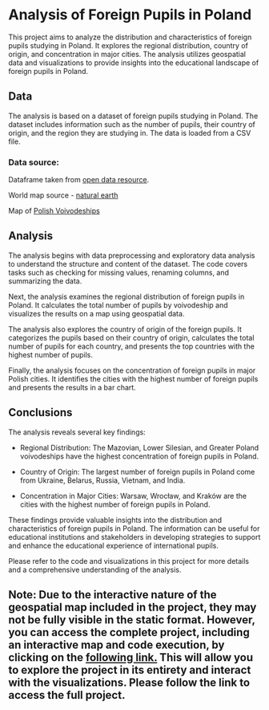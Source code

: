 # Analysis of Foreign Pupils in Poland

This project aims to analyze the distribution and characteristics of foreign pupils studying in Poland. It explores the regional distribution, country of origin, and concentration in major cities. The analysis utilizes geospatial data and visualizations to provide insights into the educational landscape of foreign pupils in Poland.

## Data

The analysis is based on a dataset of foreign pupils studying in Poland. The dataset includes information such as the number of pupils, their country of origin, and the region they are studying in. The data is loaded from a CSV file.

### Data source:

Dataframe taken from [open data resource](https://dane.gov.pl/pl).

World map source - [natural earth](https://github.com/nvkelso/natural-earth-vector/blob/master/geojson/ne_10m_admin_0_countries_ukr.geojson)

Map of [Polish Voivodeships](https://github.com/andilabs/polska-wojewodztwa-geojson/blob/master/polska-wojewodztwa.geojson)
## Analysis

The analysis begins with data preprocessing and exploratory data analysis to understand the structure and content of the dataset. The code covers tasks such as checking for missing values, renaming columns, and summarizing the data.

Next, the analysis examines the regional distribution of foreign pupils in Poland. It calculates the total number of pupils by voivodeship and visualizes the results on a map using geospatial data.

The analysis also explores the country of origin of the foreign pupils. It categorizes the pupils based on their country of origin, calculates the total number of pupils for each country, and presents the top countries with the highest number of pupils.

Finally, the analysis focuses on the concentration of foreign pupils in major Polish cities. It identifies the cities with the highest number of foreign pupils and presents the results in a bar chart.

## Conclusions

The analysis reveals several key findings:

- Regional Distribution: The Mazovian, Lower Silesian, and Greater Poland voivodeships have the highest concentration of foreign pupils in Poland.

- Country of Origin: The largest number of foreign pupils in Poland come from Ukraine, Belarus, Russia, Vietnam, and India.

- Concentration in Major Cities: Warsaw, Wrocław, and Kraków are the cities with the highest number of foreign pupils in Poland.

These findings provide valuable insights into the distribution and characteristics of foreign pupils in Poland. The information can be useful for educational institutions and stakeholders in developing strategies to support and enhance the educational experience of international pupils.

Please refer to the code and visualizations in this project for more details and a comprehensive understanding of the analysis.

## Note:  Due to the interactive nature of the geospatial map included in the project, they may not be fully visible in the static format. However, you can access the complete project, including an interactive map and code execution, by clicking on the [following link.](https://colab.research.google.com/drive/1BrbNsgXkp2vuoBSN3bF_mejSQEOjyV2x?authuser=1#scrollTo=f557b78c) This will allow you to explore the project in its entirety and interact with the visualizations. Please follow the link to access the full project.
